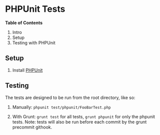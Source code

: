 PHPUnit Tests
===============================================================================

**Table of Contents**

 1. Intro
 2. Setup
 3. Testing with PHPUnit


Setup
------------------------------------------------------------

 1. Install [PHPUnit](http://phpunit.de/manual/3.7/en/index.html)


Testing
------------------------------------------------------------
The tests are designed to be run from the root directory, like so:

 1. Manually: `phpunit test/phpunit/FooBarTest.php`

 2. With Grunt: `grunt test` for all tests, `grunt phpunit` for only the phpunit tests.  Note: tests will also be run before each commit by the grunt precommit githook.
